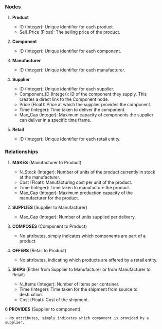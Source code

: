 ### Nodes

1. **Product**

    - ID (Integer): Unique identifier for each product.
    - Sell_Price (Float): The selling price of the product.

2. **Component**

    - ID (Integer): Unique identifier for each component.

3. **Manufacturer**

    - ID (Integer): Unique identifier for each manufacturer.

4. **Supplier**

    - ID (Integer): Unique identifier for each supplier.
    - Component_ID (Integer): ID of the component they supply. This creates a direct link to the Component node.
    - Price (Float): Price at which the supplier provides the component.
    - Time (Integer): Time taken to deliver the component.
    - Max_Cap (Integer): Maximum capacity of components the supplier can deliver in a specific time frame.

5. **Retail**
    - ID (Integer): Unique identifier for each retail entity.

### Relationships

1. **MAKES** (Manufacturer to Product)

    - N_Stock (Integer): Number of units of the product currently in stock at the manufacturer.
    - Cost (Float): Manufacturing cost per unit of the product.
    - Time (Integer): Time taken to manufacture the product.
    - Max_Cap (Integer): Maximum production capacity of the manufacturer for the product.

2. **SUPPLIES** (Supplier to Manufacturer)

    <!-- - Component_ID (Integer): ID of the component being supplied, linking back to the Component node. -->

    - Max_Cap (Integer): Number of units supplied per delivery.

3. **COMPOSES** (Component to Product)

    - No attributes, simply indicates which components are part of a product.

4. **OFFERS** (Retail to Product)

    - No attributes, indicating which products are offered by a retail entity.

5. **SHIPS** (Either from Supplier to Manufacturer or from Manufacturer to Retail)
    - N_Items (Integer): Number of items per container.
    - Time (Integer): Time taken for the shipment from source to destination.
    - Cost (Float): Cost of the shipment.

6 **PROVIDES** (Supplier to component)

    - No attributes, simply indicates which component is provided by a supplier.
